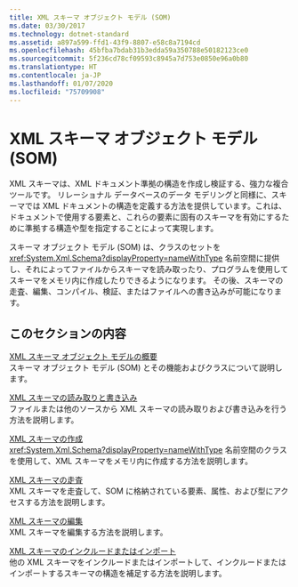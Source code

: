 ```yaml
---
title: XML スキーマ オブジェクト モデル (SOM)
ms.date: 03/30/2017
ms.technology: dotnet-standard
ms.assetid: a897a599-ffd1-43f9-8807-e58c8a7194cd
ms.openlocfilehash: 45bfba7bdab31b3edda59a350788e50182123ce0
ms.sourcegitcommit: 5f236cd78cf09593c8945a7d753e0850e96a0b80
ms.translationtype: HT
ms.contentlocale: ja-JP
ms.lasthandoff: 01/07/2020
ms.locfileid: "75709908"
---
```

# <a name="xml-schema-object-model-som"></a>XML スキーマ オブジェクト モデル (SOM)
XML スキーマは、XML ドキュメント準拠の構造を作成し検証する、強力な複合ツールです。 リレーショナル データベースのデータ モデリングと同様に、スキーマでは XML ドキュメントの構造を定義する方法を提供しています。これは、ドキュメントで使用する要素と、これらの要素に固有のスキーマを有効にするために準拠する構造や型を指定することによって実現します。  
  
 スキーマ オブジェクト モデル (SOM) は、クラスのセットを <xref:System.Xml.Schema?displayProperty=nameWithType> 名前空間に提供し、それによってファイルからスキーマを読み取ったり、プログラムを使用してスキーマをメモリ内に作成したりできるようになります。 その後、スキーマの走査、編集、コンパイル、検証、またはファイルへの書き込みが可能になります。  
  
## <a name="in-this-section"></a>このセクションの内容  
 [XML スキーマ オブジェクト モデルの概要](../../../../docs/standard/data/xml/xml-schema-object-model-overview.md)  
 スキーマ オブジェクト モデル (SOM) とその機能およびクラスについて説明します。  
  
 [XML スキーマの読み取りと書き込み](../../../../docs/standard/data/xml/reading-and-writing-xml-schemas.md)  
 ファイルまたは他のソースから XML スキーマの読み取りおよび書き込みを行う方法を説明します。  
  
 [XML スキーマの作成](../../../../docs/standard/data/xml/building-xml-schemas.md)  
 <xref:System.Xml.Schema?displayProperty=nameWithType> 名前空間のクラスを使用して、XML スキーマをメモリ内に作成する方法を説明します。  
  
 [XML スキーマの走査](../../../../docs/standard/data/xml/traversing-xml-schemas.md)  
 XML スキーマを走査して、SOM に格納されている要素、属性、および型にアクセスする方法を説明します。  
  
 [XML スキーマの編集](../../../../docs/standard/data/xml/editing-xml-schemas.md)  
 XML スキーマを編集する方法を説明します。  
  
 [XML スキーマのインクルードまたはインポート](../../../../docs/standard/data/xml/including-or-importing-xml-schemas.md)  
 他の XML スキーマをインクルードまたはインポートして、インクルードまたはインポートするスキーマの構造を補足する方法を説明します。
